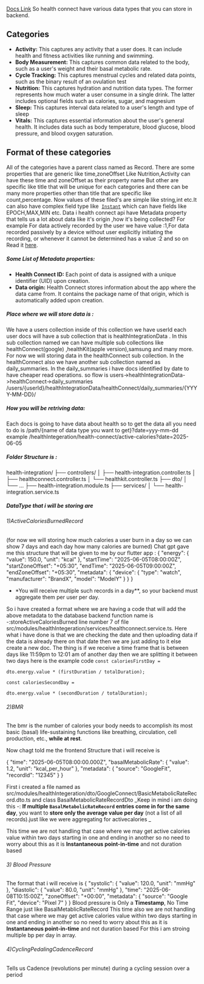 [Docs Link](https://developer.android.com/health-and-fitness/guides/health-connect/plan/data-types)
So health connect have various data types that you can store in backend.

## Categories

- **Activity:** This captures any activity that a user does. It can include health and fitness activities like running and swimming.
- **Body Measurement:** This captures common data related to the body, such as a user's weight and their basal metabolic rate.
- **Cycle Tracking:** This captures menstrual cycles and related data points, such as the binary result of an ovulation test
- **Nutrition:** This captures hydration and nutrition data types. The former represents how much water a user consume in a single drink. The latter includes optional fields such as calories, sugar, and magnesium
- **Sleep:** This captures interval data related to a user's length and type of sleep
- **Vitals:** This captures essential information about the user's general health. It includes data such as body temperature, blood glucose, blood pressure, and blood oxygen saturation.

## Format of these categories

All of the categories have a parent class named as Record.
There are some properties that are generic like time,zoneOffset
Like Nutrition,Activity can have these time and zoneOffset as their property name
But other are specific like title that will be unique for each categories and there can be many more properties other than title that are specific like count,percentage.
Now values of these filed's are simple like string,int etc.It can also have complex field type like  [`Instant`](https://developer.android.com/reference/java/time/Instant) which can have fields like EPOCH,MAX,MIN etc.
Data i health connect api have Metadata property that tells us a lot about data like it's origin
,how it's being collected? For example For data actively recorded by the user we have value :1,For data recorded passively by a device without user explicitly initiating the recording, or whenever it cannot be determined has a value :2 and so on Read it [here](https://developer.android.com/reference/kotlin/androidx/health/connect/client/records/metadata/Metadata#summary).

##### Some List of Metadata properties:

- **Health Connect ID:** Each point of data is assigned with a unique identifier (UID) upon creation.
- **Data origin:** Health Connect stores information about the app where the data came from. It contains the package name of that origin, which is automatically added upon creation.

##### Place where we will store data is :

We have a users collection inside of this collection we have userId each user docs will have a sub collection that is healthIntegrationData . In this sub collection named we can have multiple sub collections like healthConnect(google) ,healthKit(apple version),samsung and many more. For now we will storing data in the healthConnect sub collection. In the healthConnect also we have another sub collection named as daily_summaries.
In the daily_summaries i have docs identified by date to have cheaper read operations.
so flow is
users->healthIntegrationData->healthConnect->daily_summaries
/users/{userId}/healthIntegrationData/healthConnect/daily_summaries/{YYYY-MM-DD}/

##### How you will be retriving data:

Each docs is going to have data about health so to get the data all you need to do is
/path/{name of data type you want to get}?date=yyy-mm-dd
example
/healthIntegeration/health-connect/active-calories?date=2025-06-05

##### Folder Structure is :

health-integration/
├── controllers/
│ ├── health-integration.controller.ts
│ ├── healthconnect.controller.ts
│ └── healthkit.controller.ts
├── dto/
│ └── ...
├── health-integration.module.ts
├── services/
│ └── health-integration.service.ts

##### DataType that i will be storing are

###### 1)ActiveCaloriesBurnedRecord

(for now we will storing how much calories a user burn in a day so we can show 7 days and each day how many calories are burned)
Chat gpt gave me this structure that will be given to me by our flutter app :
{
"energy": {
"value": 150.0,
"unit": "kcal"
},
"startTime": "2025-06-05T08:00:00Z",
"startZoneOffset": "+05:30",
"endTime": "2025-06-05T09:00:00Z",
"endZoneOffset": "+05:30",
"metadata": {
"device": {
"type": "watch",
"manufacturer": "BrandX",
"model": "ModelY"
}
}
}

- \*You will receive multiple such records in a day\*\*, so your backend must aggregate them per user per day.

So i have created a format where we are having a code that will add the above metadata to the database backend function name is -:storeActiveCaloriesBurned line number 7 of file src/modules/healthIntegeration/services/healthconnect.service.ts. Here what i have done is that we are checking the date and then uploading data if the data is already there on that date then we are just adding to it else create a new doc. The thing is if we receive a time frame that is between days like 11:59pm to 12:01 am of another day then we are splitting it between two days here is the example code
`const caloriesFirstDay =`

`dto.energy.value * (firstDuration / totalDuration);`

`const caloriesSecondDay =`

`dto.energy.value * (secondDuration / totalDuration);`

###### 2)BMR

The bmr is the number of calories your body needs to accomplish its most basic (basal) life-sustaining functions like breathing, circulation, cell production, etc., **while at rest**.

Now chagt told me the frontend Structure that i will receive is

{
"time": "2025-06-05T08:00:00.000Z",
"basalMetabolicRate": {
"value": 1.2,
"unit": "kcal_per_hour"
},
"metadata": {
"source": "GoogleFit",
"recordId": "12345"
}
}

First i created a file named as src/modules/healthIntegeration/dto/GoogleConnect/BasicMetabolicRateRecord.dto.ts and class BasalMetabolicRateRecordDto
_Keep in mind i am doing this -: **If multiple `BasalMetabolicRateRecord` entries come in for the same day**, you want to **store only the average value per day** (not a list of all records).just like we were aggregating for activecalories _

This time we are not handling that case where we may get active calories value within two days starting in one and ending in another so no need to worry about this as it is
**Instantaneous point-in-time** and not duration based

###### 3) Blood Pressure

The format that i will receive is
{
"systolic": {
"value": 120.0,
"unit": "mmHg"
},
"diastolic": {
"value": 80.0,
"unit": "mmHg"
},
"time": "2025-06-08T10:15:00Z",
"zoneOffset": "+00:00",
"metadata": {
"source": "Google Fit",
"device": "Pixel 7"
}
}
Blood pressure is Only a **Timestamp**, No Time Range just like BasalMetablicRateRecord
This time also we are not handling that case where we may get active calories value within two days starting in one and ending in another so no need to worry about this as it is
**Instantaneous point-in-time** and not duration based
For this i am stroing multiple bp per day in array.

###### 4)CyclingPedalingCadenceRecord

Tells us Cadence (revolutions per minute) during a cycling session over a period
